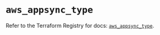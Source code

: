 # `aws_appsync_type`

Refer to the Terraform Registry for docs: [`aws_appsync_type`](https://registry.terraform.io/providers/hashicorp/aws/5.70.0/docs/resources/appsync_type).

